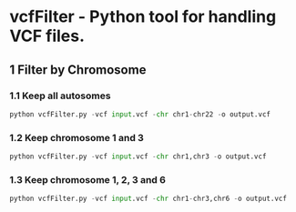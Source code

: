 # vcfFilter - Python tool for handling VCF files.

## 1 Filter by Chromosome

### 1.1 Keep all autosomes

```python
python vcfFilter.py -vcf input.vcf -chr chr1-chr22 -o output.vcf
```

### 1.2 Keep chromosome 1 and 3

```python
python vcfFilter.py -vcf input.vcf -chr chr1,chr3 -o output.vcf
```

### 1.3 Keep chromosome 1, 2, 3 and 6 

```python
python vcfFilter.py -vcf input.vcf -chr chr1-chr3,chr6 -o output.vcf
```
